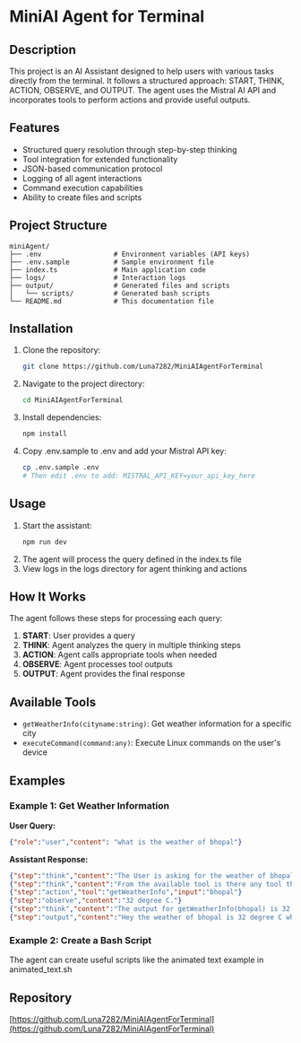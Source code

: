 # MiniAI Agent for Terminal

## Description
This project is an AI Assistant designed to help users with various tasks directly from the terminal. It follows a structured approach: START, THINK, ACTION, OBSERVE, and OUTPUT. The agent uses the Mistral AI API and incorporates tools to perform actions and provide useful outputs.

## Features
- Structured query resolution through step-by-step thinking
- Tool integration for extended functionality
- JSON-based communication protocol
- Logging of all agent interactions
- Command execution capabilities
- Ability to create files and scripts

## Project Structure
```
miniAgent/
├── .env                  # Environment variables (API keys)
├── .env.sample           # Sample environment file
├── index.ts              # Main application code
├── logs/                 # Interaction logs
├── output/               # Generated files and scripts
│   └── scripts/          # Generated bash scripts
└── README.md             # This documentation file
```

## Installation
1. Clone the repository:
   ```bash
   git clone https://github.com/Luna7282/MiniAIAgentForTerminal
   ```
2. Navigate to the project directory:
   ```bash
   cd MiniAIAgentForTerminal
   ```
3. Install dependencies:
   ```bash
   npm install
   ```
4. Copy .env.sample to .env and add your Mistral API key:
   ```bash
   cp .env.sample .env
   # Then edit .env to add: MISTRAL_API_KEY=your_api_key_here
   ```

## Usage
1. Start the assistant:
   ```bash
   npm run dev
   ```
2. The agent will process the query defined in the index.ts file
3. View logs in the logs directory for agent thinking and actions

## How It Works
The agent follows these steps for processing each query:
1. **START**: User provides a query
2. **THINK**: Agent analyzes the query in multiple thinking steps
3. **ACTION**: Agent calls appropriate tools when needed
4. **OBSERVE**: Agent processes tool outputs
5. **OUTPUT**: Agent provides the final response

## Available Tools
- `getWeatherInfo(cityname:string)`: Get weather information for a specific city
- `executeCommand(command:any)`: Execute Linux commands on the user's device

## Examples
### Example 1: Get Weather Information
**User Query:**
```json
{"role":"user","content": "what is the weather of bhopal"}
```
**Assistant Response:**
```json
{"step":"think","content":"The User is asking for the weather of bhopal."}
{"step":"think","content":"From the available tool is there any tool that can give weather of bhopal,IF \"yes\" call the tool with input cityname here it is bhopal for example."}
{"step":"action","tool":"getWeatherInfo","input":"bhopal"}
{"step":"observe","content":"32 degree C."}
{"step":"think","content":"The output for getWeatherInfo(bhopal) is 32 degree C."}
{"step":"output","content":"Hey the weather of bhopal is 32 degree C which is quite hot "}
```

### Example 2: Create a Bash Script
The agent can create useful scripts like the animated text example in animated_text.sh

## Repository
[https://github.com/Luna7282/MiniAIAgentForTerminal](https://github.com/Luna7282/MiniAIAgentForTerminal)


